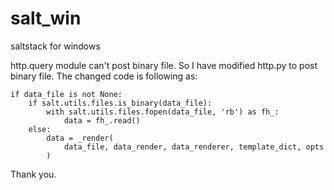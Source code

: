 # salt_win
saltstack for windows

http.query module can't post binary file.
So I have modified http.py to post binary file.
The changed code is following as:

    if data_file is not None:
        if salt.utils.files.is_binary(data_file):
            with salt.utils.files.fopen(data_file, 'rb') as fh_:
                data = fh_.read()
        else:
            data = _render(
                data_file, data_render, data_renderer, template_dict, opts
            )

Thank you.
